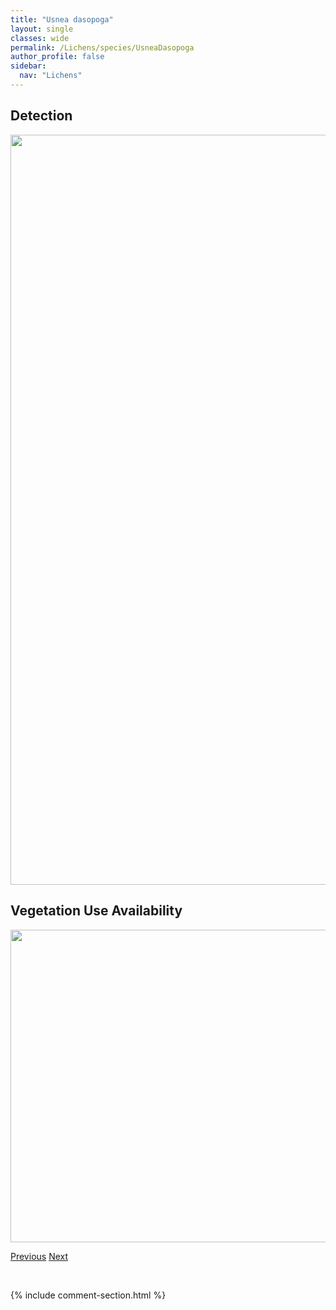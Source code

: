 ```yaml
---
title: "Usnea dasopoga"
layout: single
classes: wide
permalink: /Lichens/species/UsneaDasopoga
author_profile: false
sidebar:
  nav: "Lichens"
---
```


<h2>Detection</h2>

<a href="https://drive.google.com/uc?export=view&id=1C59zcXEBcIzq3TE7HPdxlxjb2UZtGib0">
<img src="https://drive.google.com/uc?export=view&id=1C59zcXEBcIzq3TE7HPdxlxjb2UZtGib0" height = "1200" width = "800">
</a>


<h2>Vegetation Use Availability</h2>

<a href="https://drive.google.com/uc?export=view&id=1gyhEyoUw3Z_fTxsop42_HGp8sIhDuZdN">
<img src="https://drive.google.com/uc?export=view&id=1gyhEyoUw3Z_fTxsop42_HGp8sIhDuZdN" height = "500" width = "1000">
</a>


<a href="/DevelopmentWebsite/Lichens/species/UsneaCfFragilescens" class="pagination--pager" title="Usnea cf. fragilescens">Previous</a> <a href="/DevelopmentWebsite/Lichens/species/UsneaGlabrata" class="pagination--pager" title="Usnea glabrata">Next</a>

<p>&nbsp;</p>

{% include comment-section.html %}
